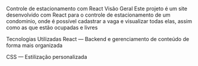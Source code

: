 Controle de estacionamento com React
Visão Geral
Este projeto é um site desenvolvido com React para o controle de estacionamento de um condominio, onde é possível cadastrar a vaga e visualizar todas elas, assim como as que estão ocupadas e livres

Tecnologias Utilizadas
React — Backend e gerenciamento de conteúdo de forma mais organizada

CSS — Estilização personalizada


